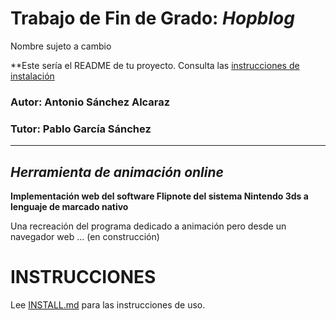 # Trabajo de Fin de Grado: *Hopblog*

Nombre sujeto a cambio

**Este sería el README de tu proyecto. Consulta las [instrucciones de
instalación](INSTALL.md)

### Autor: Antonio Sánchez Alcaraz
### Tutor: Pablo García Sánchez
___


## *Herramienta de animación online*

**Implementación web del software Flipnote del sistema Nintendo 3ds a lenguaje de marcado nativo**

Una recreación del programa dedicado a animación pero desde un navegador web ... (en construcción)


# INSTRUCCIONES

Lee [INSTALL.md](INSTALL.md) para las instrucciones de uso.






